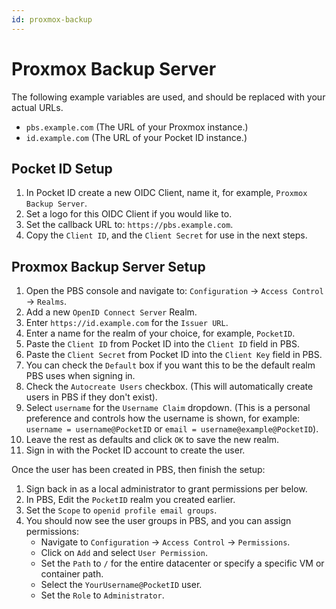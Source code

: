 ```yaml
---
id: proxmox-backup
---
```


# Proxmox Backup Server

The following example variables are used, and should be replaced with your actual URLs.

- `pbs.example.com` (The URL of your Proxmox instance.)
- `id.example.com` (The URL of your Pocket ID instance.)

## Pocket ID Setup

1. In Pocket ID create a new OIDC Client, name it, for example, `Proxmox Backup Server`.
2. Set a logo for this OIDC Client if you would like to.
3. Set the callback URL to: `https://pbs.example.com`.
4. Copy the `Client ID`, and the `Client Secret` for use in the next steps.

## Proxmox Backup Server Setup

1. Open the PBS console and navigate to: `Configuration` -> `Access Control` -> `Realms`.
2. Add a new `OpenID Connect Server` Realm.
3. Enter `https://id.example.com` for the `Issuer URL`.
4. Enter a name for the realm of your choice, for example, `PocketID`.
5. Paste the `Client ID` from Pocket ID into the `Client ID` field in PBS.
6. Paste the `Client Secret` from Pocket ID into the `Client Key` field in PBS.
7. You can check the `Default` box if you want this to be the default realm PBS uses when signing in.
8. Check the `Autocreate Users` checkbox. (This will automatically create users in PBS if they don't exist).
9. Select `username` for the `Username Claim` dropdown. (This is a personal preference and controls how the username is shown, for example: `username = username@PocketID` or `email = username@example@PocketID`).
10. Leave the rest as defaults and click `OK` to save the new realm.
11. Sign in with the Pocket ID account to create the user.

Once the user has been created in PBS, then finish the setup:

1. Sign back in as a local administrator to grant permissions per below.
2. In PBS, Edit the `PocketID` realm you created earlier.
3. Set the `Scope` to `openid profile email groups`.
4. You should now see the user groups in PBS, and you can assign permissions:
   - Navigate to `Configuration` -> `Access Control` -> `Permissions`.
   - Click on `Add` and select `User Permission`.
   - Set the `Path` to `/` for the entire datacenter or specify a specific VM or container path.
   - Select the `YourUsername@PocketID` user.
   - Set the `Role` to `Administrator`.
